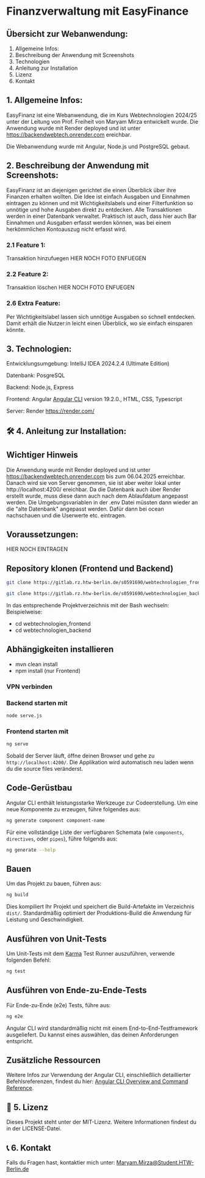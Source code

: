 # Finanzverwaltung mit EasyFinance

## Übersicht zur Webanwendung:
1. Allgemeine Infos:
2. Beschreibung der Anwendung mit Screenshots
3. Technologien
4. Anleitung zur Installation
5. Lizenz
6. Kontakt

## 1. Allgemeine Infos:
EasyFinanz ist eine Webanwendung,
die im Kurs Webtechnologien 2024/25
unter der Leitung von Prof. Freiheit
von Maryam Mirza entwickelt wurde.
Die Anwendung wurde mit Render deployed und ist unter https://backendwebtech.onrender.com
ereichbar.

Die Webanwendung wurde mit Angular, Node.js und PostgreSQL gebaut.

## 2. Beschreibung der Anwendung mit Screenshots:

EasyFinanz ist an diejenigen gerichtet die einen Überblick über ihre Finanzen erhalten wollten.
Die Idee ist einfach Ausgaben und Einnahmen eintragen zu können und mit Wichtigkeitslabels
und einer Filterfunktion so unnötige und hohe Ausgaben direkt zu entdecken.
Alle Transaktionen werden in einer Datenbank verwaltet.
Praktisch ist auch, dass hier auch Bar Einnahmen und Ausgaben erfasst werden können, was
bei einem herkömmlichen Kontoauszug nicht erfasst wird.

### 2.1 Feature 1: 
Transaktion hinzufuegen
HIER NOCH FOTO ENFUEGEN

### 2.2 Feature 2:
Transaktion löschen
HIER NOCH FOTO ENFUEGEN

### 2.6 Extra Feature:
Per Wichtigkeitslabel lassen sich unnötige Ausgaben so schnell entdecken.
Damit erhält die Nutzer:in leicht einen Überblick, wo sie einfach einsparen könnte.

## 3. Technologien:

Entwicklungsumgebung: IntelliJ IDEA 2024.2.4 (Ultimate Edition)

Datenbank: PosgreSQL

Backend: Node.js, Express

Frontend: Angular [Angular CLI](https://github.com/angular/angular-cli) version 19.2.0.,
HTML, CSS, Typescript

Server: Render https://render.com/

## 🛠️ 4. Anleitung zur Installation:

## Wichtiger Hinweis
Die Anwendung wurde mit Render deployed und ist unter https://backendwebtech.onrender.com
bis zum 06.04.2025 erreichbar. Danach wird sie von Server genommen, sie ist aber weiter lokal unter http://localhost:4200/ ereichbar.
Da die Datenbank auch über Render erstellt wurde, muss diese dann auch nach dem Ablaufdatum angepasst werden.
Die Umgebungsvariablen in der .env Datei müssten dann wieder an die "alte Datenbank" angepasst werden.
Dafür dann bei ocean nachschauen und die Userwerte etc. eintragen.


## Voraussetzungen:
HIER NOCH EINTRAGEN

## Repository klonen (Frontend und Backend)

```bash
git clone https://gitlab.rz.htw-berlin.de/s0591690/webtechnologien_frontend.git
```
```bash
git clone https://gitlab.rz.htw-berlin.de/s0591690/webtechnologien_backend.git
```


In das entsprechende Projektverzeichnis mit der Bash wechseln:
Beispielweise:
* cd webtechnologien_frontend
* cd webtechnologien_backend

## Abhängigkeiten installieren
*  mvn clean install
*  npm install (nur Frontend)

### VPN verbinden

### Backend starten mit
```bash
node serve.js
```

### Frontend starten mit
```bash
ng serve
```
Sobald der Server läuft, öffne deinen Browser und gehe zu `http://localhost:4200/`. 
Die Applikation wird automatisch neu laden wenn du die source files veränderst.


## Code-Gerüstbau
Angular CLI enthält leistungsstarke Werkzeuge zur Codeerstellung. Um eine neue Komponente zu erzeugen, führe folgendes aus:
```bash
ng generate component component-name
```

Für eine vollständige Liste der verfügbaren Schemata (wie `components`, `directives`, oder `pipes`), führe folgends aus:

```bash
ng generate --help
```

## Bauen

Um das Projekt zu bauen, führen aus:

```bash
ng build
```

Dies kompiliert Ihr Projekt und speichert die Build-Artefakte im Verzeichnis `dist/`. 
Standardmäßig optimiert der Produktions-Build die Anwendung für Leistung und Geschwindigkeit.

##  Ausführen von Unit-Tests
Um Unit-Tests mit dem [Karma](https://karma-runner.github.io) Test Runner auszuführen, verwende folgenden Befehl:

```bash
ng test
```

## Ausführen von Ende-zu-Ende-Tests
Für Ende-zu-Ende (e2e) Tests, führe aus:

```bash
ng e2e
```

Angular CLI wird standardmäßig nicht mit einem End-to-End-Testframework ausgeliefert. Du kannst eines auswählen, das deinen Anforderungen entspricht.
## Zusätzliche Ressourcen

Weitere Infos zur Verwendung der Angular CLI, einschließlich detaillierter Befehlsreferenzen, findest du hier: [Angular CLI Overview and Command Reference](https://angular.dev/tools/cli).


## 📝 5. Lizenz
Dieses Projekt steht unter der MIT-Lizenz. Weitere Informationen findest du in der LICENSE-Datei.

## 📞 6. Kontakt
Falls du Fragen hast, kontaktier mich unter:
Maryam.Mirza@Student.HTW-Berlin.de
